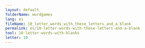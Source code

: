 ```yaml
---
layout: default
folderName: wordgames
lang: es
fileName: 10_letter_words_with_these_letters_and_a_blank
permalink: es/10-letter-words-with-these-letters-and-a-blank
tool: 10-letter-words-with-blanks
letter: 10
---
```


